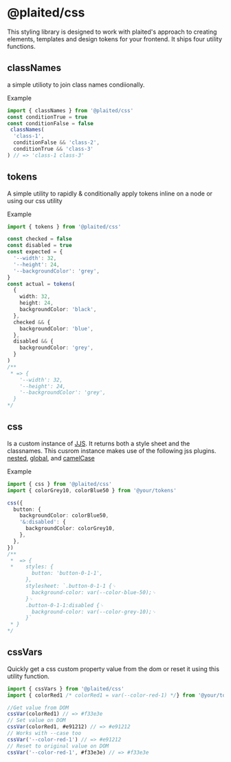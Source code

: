 # @plaited/css

This styling library is designed to work with plaited's approach to creating elements, templates and design tokens for your frontend. It ships four utility functions.

## classNames 
a simple utilioty to join class names condiionally.

Example
```ts
import { classNames } from '@plaited/css'
const conditionTrue = true
const conditionFalse = false
 classNames(
  'class-1',
  conditionFalse && 'class-2',
  conditionTrue && 'class-3'
) // => 'class-1 class-3'
```

## tokens
A simple utility to rapidly & conditionally apply tokens inline on a node or using our css utility


Example
```ts
import { tokens } from '@plaited/css'

const checked = false
const disabled = true
const expected = {
  '--width': 32,
  '--height': 24,
  '--backgroundColor': 'grey',
}
const actual = tokens(
  {
    width: 32,
    height: 24,
    backgroundColor: 'black',
  },
  checked && {
    backgroundColor: 'blue',
  },
  disabled && {
    backgroundColor: 'grey',
  }
) 
/**
 * => {
    '--width': 32,
    '--height': 24,
    '--backgroundColor': 'grey',
  }
*/

```

## css
Is a custom instance of [JJS](https://cssinjs.org/jss-api?v=v10.9.2#create-an-own-jss-instance). It returns both a style sheet and the classnames. This cusrom instance makes use of the following jss plugins. [nested](https://cssinjs.org/jss-plugin-nested?v=v10.9.2), [global](https://cssinjs.org/jss-plugin-global?v=v10.9.2), and [camelCase](https://cssinjs.org/jss-plugin-camel-case?v=v10.9.2)

Example
```ts
import { css } from '@plaited/css'
import { colorGrey10, colorBlue50 } from '@your/tokens'

css({
  button: {
    backgroundColor: colorBlue50,
    '&:disabled': {
      backgroundColor: colorGrey10,
    },
  },
})
/**
 *  => {
 *    styles: {
        button: 'button-0-1-1',
      },
      stylesheet: `.button-0-1-1 {␊
        background-color: var(--color-blue-50);␊
      }␊
      .button-0-1-1:disabled {␊
        background-color: var(--color-grey-10);␊
      }`
 * }
*/
```

## cssVars
Quickly get a css custom property value from the dom or reset it using this utility function.

```ts
import { cssVars } from '@plaited/css'
import { colorRed1 /* colorRed1 = var(--color-red-1) */} from '@your/tokens'

//Get value from DOM
cssVar(colorRed1) // => #f33e3e
// Set value on DOM
cssVar(colorRed1, #e91212) // => #e91212
// Works with --case too
cssVar('--color-red-1') // => #e91212
// Reset to original value on DOM
cssVar('--color-red-1', #f33e3e) // => #f33e3e
```